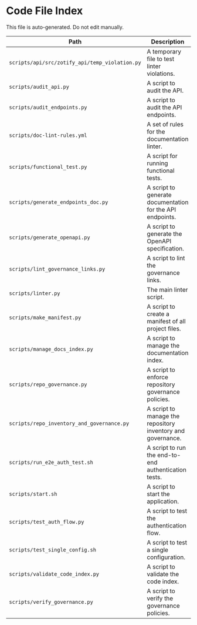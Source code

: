 # Code File Index

This file is auto-generated. Do not edit manually.

| Path | Description |
|------|-------------|
| `scripts/api/src/zotify_api/temp_violation.py` | A temporary file to test linter violations. |
| `scripts/audit_api.py` | A script to audit the API. |
| `scripts/audit_endpoints.py` | A script to audit the API endpoints. |
| `scripts/doc-lint-rules.yml` | A set of rules for the documentation linter. |
| `scripts/functional_test.py` | A script for running functional tests. |
| `scripts/generate_endpoints_doc.py` | A script to generate documentation for the API endpoints. |
| `scripts/generate_openapi.py` | A script to generate the OpenAPI specification. |
| `scripts/lint_governance_links.py` | A script to lint the governance links. |
| `scripts/linter.py` | The main linter script. |
| `scripts/make_manifest.py` | A script to create a manifest of all project files. |
| `scripts/manage_docs_index.py` | A script to manage the documentation index. |
| `scripts/repo_governance.py` | A script to enforce repository governance policies. |
| `scripts/repo_inventory_and_governance.py` | A script to manage the repository inventory and governance. |
| `scripts/run_e2e_auth_test.sh` | A script to run the end-to-end authentication tests. |
| `scripts/start.sh` | A script to start the application. |
| `scripts/test_auth_flow.py` | A script to test the authentication flow. |
| `scripts/test_single_config.sh` | A script to test a single configuration. |
| `scripts/validate_code_index.py` | A script to validate the code index. |
| `scripts/verify_governance.py` | A script to verify the governance policies. |
